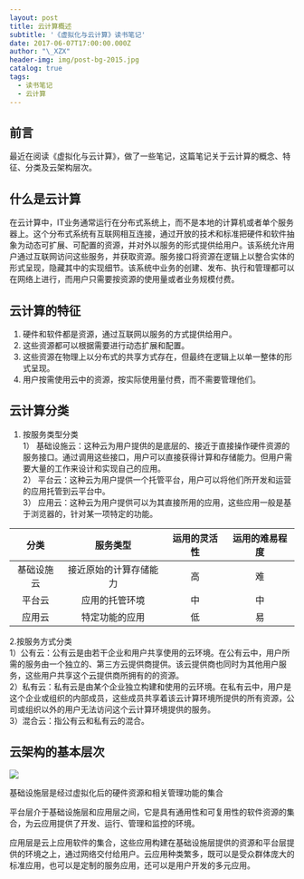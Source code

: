 ```yaml
---
layout: post
title: 云计算概述
subtitle: '《虚拟化与云计算》读书笔记'
date: 2017-06-07T17:00:00.000Z
author: "\_XZX"
header-img: img/post-bg-2015.jpg
catalog: true
tags:
  - 读书笔记 
  - 云计算
---
```

## 前言
最近在阅读《虚拟化与云计算》，做了一些笔记，这篇笔记关于云计算的概念、特征、分类及云架构层次。
## 什么是云计算
在云计算中，IT业务通常运行在分布式系统上，而不是本地的计算机或者单个服务器上。这个分布式系统有互联网相互连接，通过开放的技术和标准把硬件和软件抽象为动态可扩展、可配置的资源，并对外以服务的形式提供给用户。该系统允许用户通过互联网访问这些服务，并获取资源。服务接口将资源在逻辑上以整合实体的形式呈现，隐藏其中的实现细节。该系统中业务的创建、发布、执行和管理都可以在网络上进行，而用户只需要按资源的使用量或者业务规模付费。
## 云计算的特征
1. 硬件和软件都是资源，通过互联网以服务的方式提供给用户。
2. 这些资源都可以根据需要进行动态扩展和配置。
3. 这些资源在物理上以分布式的共享方式存在，但最终在逻辑上以单一整体的形式呈现。
4. 用户按需使用云中的资源，按实际使用量付费，而不需要管理他们。
## 云计算分类
1. 按服务类型分类  
1） 基础设施云：这种云为用户提供的是底层的、接近于直接操作硬件资源的服务接口。通过调用这些接口，用户可以直接获得计算和存储能力。但用户需要大量的工作来设计和实现自己的应用。  
2） 平台云：这种云为用户提供一个托管平台，用户可以将他们所开发和运营的应用托管到云平台中。  
3） 应用云：这种云为用户提供可以为其直接所用的应用，这些应用一般是基于浏览器的，针对某一项特定的功能。

分类 | 服务类型 | 运用的灵活性 | 运用的难易程度
:---:  |   :---:    |  :---:         |:---:
基础设施云 | 接近原始的计算存储能力 | 高 | 难
平台云 | 应用的托管环境 | 中 | 中
应用云 | 特定功能的应用 |低 | 易

2.按服务方式分类  
1）公有云：公有云是由若干企业和用户共享使用的云环境。在公有云中，用户所需的服务由一个独立的、第三方云提供商提供。该云提供商也同时为其他用户服务，这些用户共享这个云提供商所拥有的的资源。  
2）私有云：私有云是由某个企业独立构建和使用的云环境。在私有云中，用户是这个企业或组织的内部成员，这些成员共享着该云计算环境所提供的所有资源，公司或组织以外的用户无法访问这个云计算环境提供的服务。  
3）混合云：指公有云和私有云的混合。

## 云架构的基本层次

![](http://xzxblog.me/img/cloud.JPG)

基础设施层是经过虚拟化后的硬件资源和相关管理功能的集合

平台层介于基础设施层和应用层之间，它是具有通用性和可复用性的软件资源的集合，为云应用提供了开发、运行、管理和监控的环境。

应用层是云上应用软件的集合，这些应用构建在基础设施层提供的资源和平台层提供的环境之上，通过网络交付给用户。云应用种类繁多，既可以是受众群体庞大的标准应用，也可以是定制的服务应用，还可以是用户开发的多元应用。

